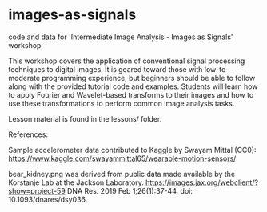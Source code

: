 # images-as-signals
code and data for 'Intermediate Image Analysis - Images as Signals' workshop

This workshop covers the application of conventional signal processing techniques to digital images. It is geared toward those with low-to-moderate programming experience, but beginners should be able to follow along with the provided tutorial code and examples. Students will learn how to apply Fourier and Wavelet-based transforms to their images and how to use these transformations to perform common image analysis tasks.

Lesson material is found in the lessons/ folder. 

References:

Sample accelerometer data contributed to Kaggle by Swayam Mittal (CC0): https://www.kaggle.com/swayammittal65/wearable-motion-sensors/

bear\_kidney.png was derived from public data made available by the Korstanje Lab at the Jackson Laboratory. https://images.jax.org/webclient/?show=project-59  DNA Res. 2019 Feb 1;26(1):37-44. doi: 10.1093/dnares/dsy036.
